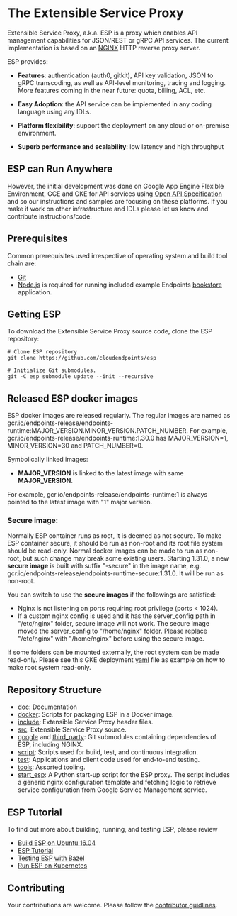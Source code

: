 # The Extensible Service Proxy #

Extensible Service Proxy, a.k.a. ESP is a proxy which enables API management
capabilities for JSON/REST or gRPC API services. The current implementation is
based on an [NGINX](http://nginx.org) HTTP reverse proxy server.

ESP provides:

* **Features**: authentication (auth0, gitkit), API key validation, JSON to gRPC
  transcoding, as well as  API-level monitoring, tracing and logging. More
  features coming in the near future: quota, billing, ACL, etc.

* **Easy Adoption**: the API service can be implemented in any coding language
  using any IDLs.

* **Platform flexibility**: support the deployment on any cloud or on-premise
  environment.

* **Superb performance and scalability**: low latency and high throughput

## ESP can Run Anywhere ##

However, the initial development was done on Google App Engine Flexible
Environment, GCE and GKE for API services using [Open API
Specification](https://openapis.org/specification) and so our instructions
and samples are focusing on these platforms. If you make it work on other
infrastructure and IDLs please let us know and contribute instructions/code.

## Prerequisites ##

Common prerequisites used irrespective of operating system and build tool
chain are:

* [Git](http://www.git-scm.com/)
* [Node.js](http://node.js.org) is required for running included example
  Endpoints [bookstore](/test/bookstore/) application.

## Getting ESP ##

To download the Extensible Service Proxy source code, clone the ESP repository:

    # Clone ESP repository
    git clone https://github.com/cloudendpoints/esp

    # Initialize Git submodules.
    git -C esp submodule update --init --recursive

## Released ESP docker images ##

ESP docker images are released regularly. The regular images are named as gcr.io/endpoints-release/endpoints-runtime:MAJOR_VERSION.MINOR_VERSION.PATCH_NUMBER. For example, gcr.io/endpoints-release/endpoints-runtime:1.30.0 has MAJOR_VERSION=1, MINOR_VERSION=30 and PATCH_NUMBER=0.

Symbolically linked images:
* **MAJOR_VERSION** is linked to the latest image with same **MAJOR_VERSION**.

For example, gcr.io/endpoints-release/endpoints-runtime:1 is always pointed to the latest image with "1" major version.

### Secure image: ###
Normally ESP container runs as root, it is deemed as not secure. To make ESP container secure, it should be run as non-root and its root file system should be read-only. Normal docker images can be made to run as non-root, but such change may break some existing users. Starting 1.31.0, a new **secure image** is built with suffix "-secure" in the image name, e.g. gcr.io/endpoints-release/endpoints-runtime-secure:1.31.0.  It will be run as non-root.

You can switch to use the **secure images** if the followings are satisfied:
* Nginx is not listening on ports requiring root privilege (ports < 1024).
* If a custom nginx config is used and it has the server_config path in "/etc/nginx" folder, secure image will not work. The secure image moved the server_config to "/home/nginx" folder. Please replace "/etc/nginx" with "/home/nginx" before using the secure image.

If some folders can be mounted externally, the root system can be made read-only. Please see this GKE deployment [yaml](/test/bookstore/gke/deploy_secure_template.yaml) file as example on how to make root system read-only.


## Repository Structure ##

* [doc](/doc): Documentation
* [docker](/docker): Scripts for packaging ESP in a Docker image.
* [include](/include): Extensible Service Proxy header files.
* [src](/src): Extensible Service Proxy source.
* [google](/google) and [third_party](/third_party): Git submodules containing
  dependencies of ESP, including NGINX.
* [script](/script): Scripts used for build, test, and continuous integration.
* [test](/test): Applications and client code used for end-to-end testing.
* [tools](/tools): Assorted tooling.
* [start_esp](/start_esp): A Python start-up script for the ESP proxy. The script includes a generic nginx configuration template and fetching logic to retrieve service configuration from Google Service Management service.



## ESP Tutorial ##

To find out more about building, running, and testing ESP, please review

* [Build ESP on Ubuntu 16.04](/doc/build-esp-on-ubuntu-16-04.md)
* [ESP Tutorial](/doc/tutorial.md)
* [Testing ESP with Bazel](/doc/testing.md)
* [Run ESP on Kubernetes](/doc/k8s/README.md)


## Contributing ##

Your contributions are welcome. Please follow the [contributor
guidlines](/CONTRIBUTING.md).


